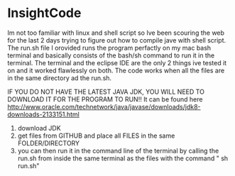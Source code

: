 # InsightCode

Im not too familiar with linux and shell script so Ive been scouring the web for the last 2 days trying to figure out how to compile jave with shell script. 
The run.sh file I orovided runs the program perfactly on my mac bash terminal and basically consists of the bash/sh command to run it in the terminal. The terminal and the eclipse IDE are the only 2 things ive tested it on and it worked flawlessly on both. The code works when all the files are in the same directory ad the run.sh. 

IF YOU DO NOT HAVE THE LATEST JAVA JDK, YOU WILL NEED TO DOWNLOAD IT FOR THE PROGRAM TO RUN!! It can be found here http://www.oracle.com/technetwork/java/javase/downloads/jdk8-downloads-2133151.html


1) download JDK
2) get files from GITHUB and place all FILES in the same FOLDER/DIRECTORY
3) you can then run it in the command line of the terminal by calling the run.sh from inside the same terminal as the files with the command " sh run.sh"